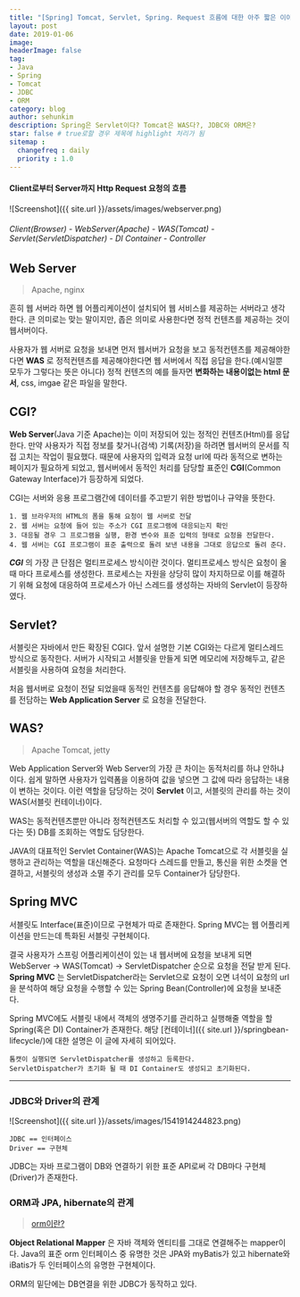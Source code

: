 ```yaml
---
title: "[Spring] Tomcat, Servlet, Spring. Request 흐름에 대한 아주 짧은 이야기"
layout: post
date: 2019-01-06
image:
headerImage: false
tag:
- Java
- Spring
- Tomcat
- JDBC
- ORM
category: blog
author: sehunkim
description: Spring은 Servlet이다? Tomcat은 WAS다?, JDBC와 ORM은?
star: false # true로할 경우 제목에 highlight 처리가 됨
sitemap :
  changefreq : daily
  priority : 1.0
---
```


#### Client로부터 Server까지 Http Request 요청의 흐름
![Screenshot]({{ site.url }}/assets/images/webserver.png)

###### Client(Browser) - WebServer(Apache) - WAS(Tomcat) - Servlet(ServletDispatcher) - DI Container - Controller


## Web Server
> Apache, nginx

흔히 웹 서버라 하면 웹 어플리케이션이 설치되어 웹 서비스를 제공하는 서버라고 생각한다. 큰 의미로는 맞는 말이지만, 좁은 의미로 사용한다면 정적 컨텐츠를 제공하는 것이 웹서버이다.

사용자가 웹 서버로 요청을 보내면 먼저 웹서버가 요청을 보고 동적컨텐츠를 제공해야한다면 **WAS** 로 정적컨텐츠를 제공해야한다면 웹 서버에서 직접 응답을 한다.(예시일뿐 모두가 그렇다는 뜻은 아니다) 정적 컨텐츠의 예를 들자면 **변화하는 내용이없는 html 문서**, css, imgae 같은 파일을 말한다.

## CGI?
**Web Server**(Java 기준 Apache)는 이미 저장되어 있는 정적인 컨텐츠(Html)를 응답한다. 만약 사용자가 직접 정보를 찾거나(검색) 기록(저장)을 하려면 웹서버의 문서를 직접 고치는 작업이 필요했다. 때문에 사용자의 입력과 요청 url에 따라 동적으로 변하는 페이지가 필요하게 되었고, 웹서버에서 동적인 처리를 담당할 표준인 **CGI**(Common Gateway Interface)가 등장하게 되었다.

CGI는 서버와 응용 프로그램간에 데이터를 주고받기 위한 방법이나 규약을 뜻한다.
```
1. 웹 브라우저의 HTML의 폼을 통해 요청이 웹 서버로 전달
2. 웹 서버는 요청에 들어 있는 주소가 CGI 프로그램에 대응되는지 확인
3. 대응될 경우 그 프로그램을 실행, 환경 변수와 표준 입력의 형태로 요청을 전달한다.
4. 웹 서버는 CGI 프로그램이 표준 출력으로 돌려 보낸 내용을 그대로 응답으로 돌려 준다.
```

***CGI*** 의 가장 큰 단점은 멀티프로세스 방식이란 것이다. 멀티프로세스 방식은 요청이 올 때 마다 프로세스를 생성한다. 프로세스는 자원을 상당히 많이 차지하므로 이를 해결하기 위해 요청에 대응하여 프로세스가 아닌 스레드를 생성하는 자바의 Servlet이 등장하였다.

## Servlet?
서블릿은 자바에서 만든 확장된 CGI다. 앞서 설명한 기본 CGI와는 다르게 멀티스레드 방식으로 동작한다. 서버가 시작되고 서블릿을 만들게 되면 메모리에 저장해두고, 같은 서블릿을 사용하여 요청을 처리한다.

처음 웹서버로 요청이 전달 되었을때 동적인 컨텐츠를 응답해야 할 경우 동적인 컨텐츠를 전담하는 **Web Application Server** 로 요청을 전달한다.

## WAS?
> Apache Tomcat, jetty

Web Application Server와 Web Server의 가장 큰 차이는 동적처리를 하냐 안하냐 이다. 쉽게 말하면 사용자가 입력폼을 이용하여 값을 넣으면 그 값에 따라 응답하는 내용이 변하는 것이다. 이런 역할을 담당하는 것이 **Servlet** 이고, 서블릿의 관리를 하는 것이 WAS(서블릿 컨테이너)이다.

WAS는 동적컨텐츠뿐만 아니라 정적컨텐츠도 처리할 수 있고(웹서버의 역할도 할 수 있다는 뜻) DB를 조회하는 역할도 담당한다.

JAVA의 대표적인 Servlet Container(WAS)는 Apache Tomcat으로 각 서블릿을 실행하고 관리하는 역할을 대신해준다. 요청마다 스레드를 만들고, 통신을 위한 소켓을 연결하고, 서블릿의 생성과 소멸 주기 관리를 모두 Container가 담당한다.

## Spring MVC
서블릿도 Interface(표준)이므로 구현체가 따로 존재한다. Spring MVC는 웹 어플리케이션을 만드는데 특화된 서블릿 구현체이다.

결국 사용자가 스프링 어플리케이션이 있는 내 웹서버에 요청을 보내게 되면 WebServer -> WAS(Tomcat) -> ServletDispatcher 순으로 요청을 전달 받게 된다. **Spring MVC** 는 ServletDispatcher라는 Servlet으로 요청이 오면 녀석이 요청의 url을 분석하여 해당 요청을 수행할 수 있는 Spring Bean(Controller)에 요청을 보내준다.

Spring MVC에도 서블릿 내에서 객체의 생명주기를 관리하고 실행해줄 역할을 할 Spring(혹은 DI) Container가 존재한다. 해당 [컨테이너]({{ site.url }}/springbean-lifecycle/)에 대한 설명은 이 글에 자세히 되어있다.

```
톰캣이 실행되면 ServletDispatcher를 생성하고 등록한다.
ServletDispatcher가 초기화 될 때 DI Container도 생성되고 초기화된다.
```

---

### JDBC와 Driver의 관계
![Screenshot]({{ site.url }}/assets/images/1541914244823.png)
```
JDBC == 인터페이스
Driver == 구현체
```

JDBC는 자바 프로그램이 DB와 연결하기 위한 표준 API로써 각 DB마다 구현체(Driver)가 존재한다.


### ORM과 JPA, hibernate의 관계
> [orm이란?](http://www.incodom.kr/ORM)

**Object Relational Mapper** 은 자바 객체와 엔티티를 그대로 연결해주는 mapper이다. Java의 표준 orm 인터페이스 중 유명한 것은 JPA와 myBatis가 있고 hibernate와 iBatis가 두 인터페이스의 유명한 구현체이다.

ORM의 밑단에는 DB연결을 위한 JDBC가 동작하고 있다.
